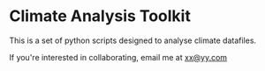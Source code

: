 # Climate Analysis Toolkit

This is a set of python scripts designed to analyse climate datafiles.

If you're interested in collaborating, email me at xx@yy.com
